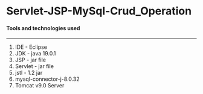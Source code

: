 # Servlet-JSP-MySql-Crud_Operation
#### Tools and technologies used
___
1. IDE - Eclipse
2. JDK - java 19.0.1
3. JSP - jar file
4. Servlet - jar file
5. jstl - 1.2 jar
6. mysql-connector-j-8.0.32
7. Tomcat v9.0 Server

